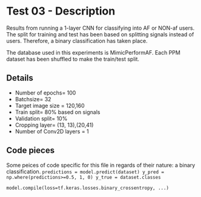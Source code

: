 # Test 03 - Description
Results from running a 1-layer CNN for classifying into AF or NON-af users. The split for training and test has been based on splitting signals instead of users. 
Therefore, a binary classification has taken place. 

The database used in this experiments is MimicPerformAF. 
Each PPM dataset has been shuffled to make the train/test split.

## Details
* Number of epochs= 100
* Batchsize= 32
* Target image size = 120,160
* Train split= 80% based on signals
* Validation split= 10%
* Cropping layer= (13, 13),(20,41)
* Number of Conv2D layers = 1

## Code pieces
Some peices of code specific for this file in regards of their nature: a binary classification.
``
    predictions = model.predict(dataset)
    y_pred = np.where(predictions>=0.5, 1, 0)
    y_true = dataset.classes
 ``

``
    model.compile(loss=tf.keras.losses.binary_crossentropy, ...)
``
